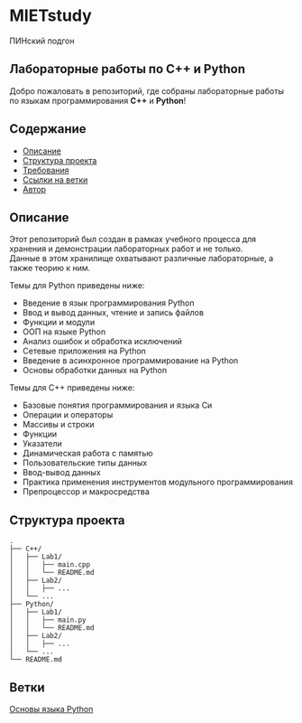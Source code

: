 # MIETstudy
ПИНский подгон
## Лабораторные работы по C++ и Python

Добро пожаловать в репозиторий, где собраны лабораторные работы по языкам программирования **C++** и **Python**! 

## Содержание

- [Описание](#описание)
- [Структура проекта](#структура-проекта)
- [Требования](#требования)
- [Ссылки на ветки](#ветки)
- [Автор](#контакты)

## Описание

Этот репозиторий был создан в рамках учебного процесса для хранения и демонстрации лабораторных работ и не только.  
Данные в этом хранилище охватывают различные лабораторные, а также теорию к ним.

Темы для Python приведены ниже:
- Введение в язык программирования Python
- Ввод и вывод данных, чтение и запись файлов
- Функции и модули
- ООП на языке Python
- Анализ ошибок и обработка исключений
- Сетевые приложения на Python
- Введение в асинхронное программирование на Python
- Основы обработки данных на Python

Темы для C++ приведены ниже:
- Базовые понятия программирования и языка Си
- Операции и операторы
- Массивы и строки
- Функции
- Указатели
- Динамическая работа с памятью
- Пользовательские типы данных
- Ввод-вывод данных
- Практика применения инструментов модульного программирования
- Препроцессор и макросредства

## Структура проекта

```plaintext
.
├── C++/
│   ├── Lab1/
│   │   ├── main.cpp
│   │   └── README.md
│   ├── Lab2/
│   │   ├── ...
│   └── ...
├── Python/
│   ├── Lab1/
│   │   ├── main.py
│   │   └── README.md
│   ├── Lab2/
│   │   ├── ...
│   └── ...
└── README.md
```

## Ветки
[Основы языка Python](https://github.com/iomorist/MIETstudy/tree/%D0%9E%D1%81%D0%BD%D0%BE%D0%B2%D1%8B-%D1%8F%D0%B7%D1%8B%D0%BA%D0%B0-Python)

